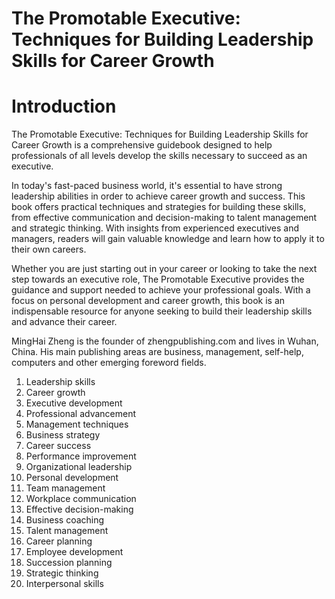 # The Promotable Executive: Techniques for Building Leadership Skills for Career Growth

# Introduction

The Promotable Executive: Techniques for Building Leadership Skills for Career Growth is a comprehensive guidebook designed to help professionals of all levels develop the skills necessary to succeed as an executive.

In today's fast-paced business world, it's essential to have strong leadership abilities in order to achieve career growth and success. This book offers practical techniques and strategies for building these skills, from effective communication and decision-making to talent management and strategic thinking. With insights from experienced executives and managers, readers will gain valuable knowledge and learn how to apply it to their own careers.

Whether you are just starting out in your career or looking to take the next step towards an executive role, The Promotable Executive provides the guidance and support needed to achieve your professional goals. With a focus on personal development and career growth, this book is an indispensable resource for anyone seeking to build their leadership skills and advance their career.

MingHai Zheng is the founder of zhengpublishing.com and lives in Wuhan, China. His main publishing areas are business, management, self-help, computers and other emerging foreword fields.



1. Leadership skills
2. Career growth
3. Executive development
4. Professional advancement
5. Management techniques
6. Business strategy
7. Career success
8. Performance improvement
9. Organizational leadership
10. Personal development
11. Team management
12. Workplace communication
13. Effective decision-making
14. Business coaching
15. Talent management
16. Career planning
17. Employee development
18. Succession planning
19. Strategic thinking
20. Interpersonal skills

